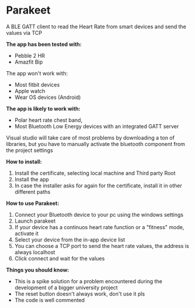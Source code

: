 # Parakeet
A BLE GATT client to read the Heart Rate from smart devices and send the values via TCP

<b>The app has been tested with:</b>
- Pebble 2 HR
- Amazfit Bip

The app won't work with:
- Most fitbit devices
- Apple watch
- Wear OS devices (Android)

<b>The app is likely to work with:</b>
- Polar heart rate chest band,
- Most Bluetooth Low Energy devices with an integrated GATT server

Visual studio will take care of most problems by downloading a ton of libraries, but you have to manually activate the bluetooth component from the project settings

<b>How to install:</b>

1. Install the certificate, selecting local machine and Third party Root
2. Install the app
3. In case the installer asks for again for the certificate, install it in other different paths

<b>How to use Parakeet:</b>

1. Connect your Bluetooth device to your pc using the windows settings
2. Launch parakeet
3. If your device has a continuos heart rate function or a "fitness" mode, activate it
4. Select your device from the in-app device list
5. You can choose a TCP port to send the heart rate values, the address is always localhost
6. Click connect and wait for the values

<b>Things you should know:</b>
- This is a spike solution for a problem encountered during the development of a bigger university project
- The reset button doesn't always work, don't use it pls
- The code is well commented
